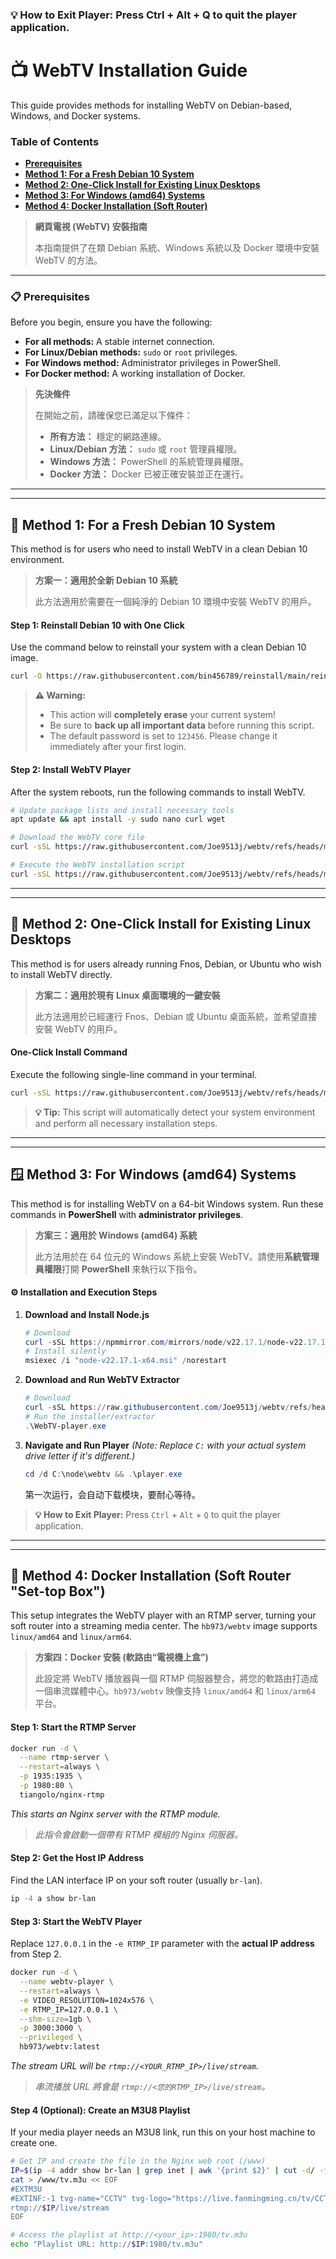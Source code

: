 ### 💡 How to Exit Player: Press Ctrl + Alt + Q to quit the player application.

# 📺 WebTV Installation Guide

This guide provides methods for installing WebTV on Debian-based, Windows, and Docker systems.

### **Table of Contents**

*   [**Prerequisites**](#-prerequisites)
*   [**Method 1: For a Fresh Debian 10 System**](#-method-1-for-a-fresh-debian-10-system)
*   [**Method 2: One-Click Install for Existing Linux Desktops**](#-method-2-one-click-install-for-existing-linux-desktops)
*   [**Method 3: For Windows (amd64) Systems**](#-method-3-for-windows-amd64-systems)
*   [**Method 4: Docker Installation (Soft Router)**](#-method-4-docker-installation-soft-router-set-top-box)

> **網頁電視 (WebTV) 安裝指南**
>
> 本指南提供了在類 Debian 系統、Windows 系統以及 Docker 環境中安裝 WebTV 的方法。

---

### **📋 Prerequisites**

Before you begin, ensure you have the following:
*   **For all methods:** A stable internet connection.
*   **For Linux/Debian methods:** `sudo` or `root` privileges.
*   **For Windows method:** Administrator privileges in PowerShell.
*   **For Docker method:** A working installation of Docker.

> **先決條件**
>
> 在開始之前，請確保您已滿足以下條件：
> *   **所有方法：** 穩定的網路連線。
> *   **Linux/Debian 方法：** `sudo` 或 `root` 管理員權限。
> *   **Windows 方法：** PowerShell 的系統管理員權限。
> *   **Docker 方法：** Docker 已被正確安裝並正在運行。

---
---

## **🐧 Method 1: For a Fresh Debian 10 System**

This method is for users who need to install WebTV in a clean Debian 10 environment.

> **方案一：適用於全新 Debian 10 系統**
>
> 此方法適用於需要在一個純淨的 Debian 10 環境中安裝 WebTV 的用戶。

#### **Step 1: Reinstall Debian 10 with One Click**

Use the command below to reinstall your system with a clean Debian 10 image.

```bash
curl -O https://raw.githubusercontent.com/bin456789/reinstall/main/reinstall.sh && bash reinstall.sh debian 10 --password 123456 --ci && reboot
```

> **⚠️ Warning:**
> *   This action will **completely erase** your current system!
> *   Be sure to **back up all important data** before running this script.
> *   The default password is set to `123456`. Please change it immediately after your first login.

#### **Step 2: Install WebTV Player**

After the system reboots, run the following commands to install WebTV.

```bash
# Update package lists and install necessary tools
apt update && apt install -y sudo nano curl wget

# Download the WebTV core file
curl -sSL https://raw.githubusercontent.com/Joe9513j/webtv/refs/heads/main/webtv-min.zip -o webtv-min.zip

# Execute the WebTV installation script
curl -sSL https://raw.githubusercontent.com/Joe9513j/webtv/refs/heads/main/setup-debian-webtv-only.sh | bash
```
---
---

## **🚀 Method 2: One-Click Install for Existing Linux Desktops**

This method is for users already running Fnos, Debian, or Ubuntu who wish to install WebTV directly.

> **方案二：適用於現有 Linux 桌面環境的一鍵安裝**
>
> 此方法適用於已經運行 Fnos、Debian 或 Ubuntu 桌面系統，並希望直接安裝 WebTV 的用戶。

#### **One-Click Install Command**

Execute the following single-line command in your terminal.

```bash
curl -sSL https://raw.githubusercontent.com/Joe9513j/webtv/refs/heads/main/install-webtv-fnos | bash
```

> **💡 Tip:**
> This script will automatically detect your system environment and perform all necessary installation steps.

---
---

## **🪟 Method 3: For Windows (amd64) Systems**

This method is for installing WebTV on a 64-bit Windows system. Run these commands in **PowerShell** with **administrator privileges**.

> **方案三：適用於 Windows (amd64) 系統**
>
> 此方法用於在 64 位元的 Windows 系統上安裝 WebTV。請使用**系統管理員權限**打開 **PowerShell** 來執行以下指令。

#### **⚙️ Installation and Execution Steps**

1.  **Download and Install Node.js**
    ```powershell
    # Download
    curl -sSL https://npmmirror.com/mirrors/node/v22.17.1/node-v22.17.1-x64.msi -o node-v22.17.1-x64.msi
    # Install silently
    msiexec /i "node-v22.17.1-x64.msi" /norestart
    ```

2.  **Download and Run WebTV Extractor**
    ```powershell
    # Download
    curl -sSL https://raw.githubusercontent.com/Joe9513j/webtv/refs/heads/main/WebTV-player.exe -o WebTV-player.exe
    # Run the installer/extractor
    .\WebTV-player.exe
    ```

3.  **Navigate and Run Player**
    *(Note: Replace `C:` with your actual system drive letter if it's different.)*
    ```powershell
    cd /d C:\node\webtv && .\player.exe
    ```
    第一次运行，会自动下载模块，要耐心等待。

> **💡 How to Exit Player:**
> Press `Ctrl` + `Alt` + `Q` to quit the player application.

---
---

## **🐳 Method 4: Docker Installation (Soft Router "Set-top Box")**

This setup integrates the WebTV player with an RTMP server, turning your soft router into a streaming media center. The `hb973/webtv` image supports `linux/amd64` and `linux/arm64`.

> **方案四：Docker 安裝 (軟路由“電視機上盒”)**
>
> 此設定將 WebTV 播放器與一個 RTMP 伺服器整合，將您的軟路由打造成一個串流媒體中心。`hb973/webtv` 映像支持 `linux/amd64` 和 `linux/arm64` 平台。

#### **Step 1: Start the RTMP Server**

```bash
docker run -d \
  --name rtmp-server \
  --restart=always \
  -p 1935:1935 \
  -p 1980:80 \
  tiangolo/nginx-rtmp
```
*This starts an Nginx server with the RTMP module.*
> *此指令會啟動一個帶有 RTMP 模組的 Nginx 伺服器。*

#### **Step 2: Get the Host IP Address**

Find the LAN interface IP on your soft router (usually `br-lan`).

```bash
ip -4 a show br-lan
```

#### **Step 3: Start the WebTV Player**

Replace `127.0.0.1` in the `-e RTMP_IP` parameter with the **actual IP address** from Step 2.

```bash
docker run -d \
  --name webtv-player \
  --restart=always \
  -e VIDEO_RESOLUTION=1024x576 \
  -e RTMP_IP=127.0.0.1 \
  --shm-size=1gb \
  -p 3000:3000 \
  --privileged \
  hb973/webtv:latest
```
*The stream URL will be `rtmp://<YOUR_RTMP_IP>/live/stream`.*
> *串流播放 URL 將會是 `rtmp://<您的RTMP_IP>/live/stream`。*

#### **Step 4 (Optional): Create an M3U8 Playlist**

If your media player needs an M3U8 link, run this on your host machine to create one.

```bash
# Get IP and create the file in the Nginx web root (/www)
IP=$(ip -4 addr show br-lan | grep inet | awk '{print $2}' | cut -d/ -f1)
cat > /www/tv.m3u << EOF
#EXTM3U
#EXTINF:-1 tvg-name="CCTV" tvg-logo="https://live.fanmingming.cn/tv/CCTV6.png" group-title="webTV",CCTV
rtmp://$IP/live/stream
EOF

# Access the playlist at http://<your_ip>:1980/tv.m3u
echo "Playlist URL: http://$IP:1980/tv.m3u"
```
